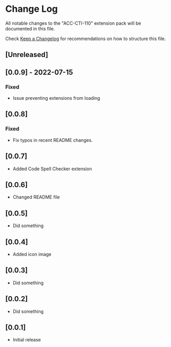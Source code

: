 # Change Log

All notable changes to the "ACC-CTI-110" extension pack will be documented in this file.

Check [Keep a Changelog](http://keepachangelog.com/) for recommendations on how to structure this file.

## [Unreleased]

## [0.0.9] - 2022-07-15
### Fixed
- Issue preventing extensions from loading

## [0.0.8]
### Fixed
- Fix typos in recent README changes.

## [0.0.7]
- Added Code Spell Checker extension

## [0.0.6]
- Changed  README file

## [0.0.5]
- Did something

## [0.0.4]
- Added icon image

## [0.0.3]
- Did something

## [0.0.2]
- Did something

## [0.0.1]
- Initial release
